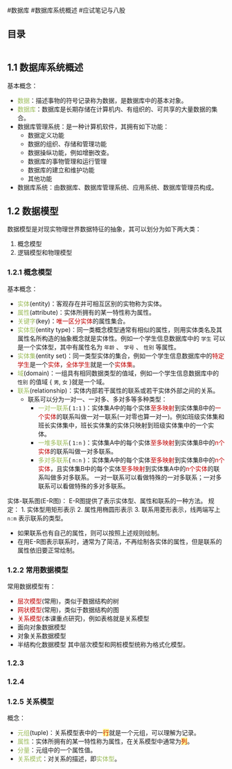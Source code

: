 #数据库 #数据库系统概述 #应试笔记与八股 

## 目录

```toc
```

## 1.1 数据库系统概述

基本概念：
- <font color="#9bbb59">数据</font>：描述事物的符号记录称为数据，是数据库中的基本对象。
- <font color="#9bbb59">数据库</font>：数据库是长期存储在计算机内、有组织的、可共享的大量数据的集合。
- 数据库管理系统：是一种计算机软件，其拥有如下功能：
	- 数据定义功能
	- 数据的组织、存储和管理功能
	- 数据操纵功能，例如增删改查。
	- 数据库的事物管理和运行管理
	- 数据库的建立和维护功能
	- 其他功能
- 数据库系统：由数据库、数据库管理系统、应用系统、数据库管理员构成。

## 1.2 数据模型

数据模型是对现实物理世界数据特征的抽象，其可以划分为如下两大类：
1. 概念模型
2. 逻辑模型和物理模型

### 1.2.1 概念模型

基本概念：
- <font color="#9bbb59">实体</font>(entity)：客观存在并可相互区别的实物称为实体。
- <font color="#9bbb59">属性</font>(attribute)：实体所拥有的某一特性称为属性。
- <font color="#9bbb59">关键字</font>(key)：<font color="#c00000">唯一区分实体</font>的属性集合。
- <font color="#9bbb59">实体型</font>(entity type)：同一类概念模型通常有相似的属性，则用实体类名及其属性名所构造的抽象概念就是实体性。例如一个学生信息数据库中的 `学生` 可以是一个实体型，其中有属性名为 `年龄` 、 `学号` 、 `性别` 等属性。
- <font color="#9bbb59">实体集</font>(entity set)：同一类型实体的集合，例如一个学生信息数据库中的<font color="#c00000">特定学生</font>是一个<font color="#c00000">实体</font>，<font color="#c00000">全体学生</font>就是一个<font color="#c00000">实体集</font>。
- <font color="#9bbb59">域</font>(domain)：一组具有相同数据类型的值域，例如一个学生信息数据库中的 `性别` 的值域 { `男`, `女` }就是一个域。
- <font color="#9bbb59">联系</font>(relationship)：实体内部若干属性的联系或若干实体外部之间的关系。
	- 联系可以分为一对一、一对多、多对多等多种类型：
	  - <font color="#9bbb59">一对一联系</font>( `1:1` )：实体集A中的每个实体<font color="#c00000">至多映射</font>到实体集B中的<font color="#c00000">一个实体</font>的联系叫做一对一联系(一对零也算一对一)。例如班级实体集和班长实体集中，班长实体集的实体只映射到班级实体集中的一个实体。
	  - <font color="#9bbb59">一堆多联系</font>( `1:n` )：实体集A中的每个实体<font color="#c00000">至多映射</font>到实体集B中的<font color="#c00000">n个实体</font>的联系叫做一对多联系。
	  - <font color="#9bbb59">多对多联系</font>( `n:n` )：实体集A中的每个实体<font color="#c00000">至多映射</font>到实体集B中的<font color="#c00000">n个实体</font>，且实体集B中的每个实体<font color="#c00000">至多映射</font>到实体集A中的<font color="#c00000">n个实体</font>的联系叫做多对多联系。
		一对一联系可以看做特殊的一对多联系；一对多联系可以看做特殊的多对多联系。

实体-联系图(E-R图)：
	E-R图提供了表示实体型、属性和联系的一种方法。
	规定：
	1. 实体型用矩形表示
	2. 属性用椭圆形表示
	3. 联系用菱形表示，线两端写上 `n:m` 表示联系的类型。
   - 如果联系也有自己的属性，则可以按照上述规则绘制。
   - 在用E-R图表示联系时，通常为了简洁，不再绘制各实体的属性，但是联系的属性依旧要正常绘制。

### 1.2.2 常用数据模型

常用数据模型有：
- <font color="#c00000">层次模型</font>(常用)，类似于数据结构的树
- <font color="#c00000">网状模型</font>(常用)，类似于数据结构的图
- <font color="#c00000">关系模型</font>(本课重点研究)，例如表格就是关系模型
- 面向对象数据模型
- 对象关系数据模型
- 半结构化数据模型
其中层次模型和网桩模型统称为格式化模型。

### 1.2.3
### 1.2.4

### 1.2.5 关系模型

概念：
- <font color="#9bbb59">元组</font>(tuple)：关系模型表中的一<span style="background:#fff88f"><font color="#c00000">行</font></span>就是一个元组，可以理解为记录。
- <font color="#9bbb59">属性</font>：实体所拥有的某一特性称为属性，在关系模型中通常为<span style="background:#fff88f"><font color="#c00000">列</font></span>。
- <font color="#9bbb59">分量</font>：元组中的一个属性值。
- <font color="#9bbb59">关系模式</font>：对关系的描述，即<font color="#9bbb59">实体型</font>。